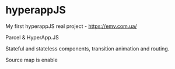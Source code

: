 # hyperappJS

My first hyperappJS real project - https://emv.com.ua/

Parcel & HyperApp.JS

Stateful and stateless components, transition animation and routing.

Source map is enable
